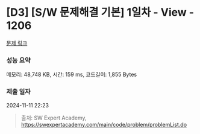 # [D3] [S/W 문제해결 기본] 1일차 - View - 1206 

[문제 링크](https://swexpertacademy.com/main/code/problem/problemDetail.do?contestProbId=AV134DPqAA8CFAYh) 

### 성능 요약

메모리: 48,748 KB, 시간: 159 ms, 코드길이: 1,855 Bytes

### 제출 일자

2024-11-11 22:23



> 출처: SW Expert Academy, https://swexpertacademy.com/main/code/problem/problemList.do